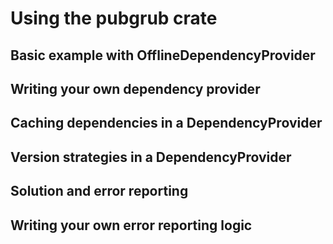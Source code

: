 # Using the pubgrub crate

## Basic example with OfflineDependencyProvider

## Writing your own dependency provider

## Caching dependencies in a DependencyProvider

## Version strategies in a DependencyProvider

## Solution and error reporting

## Writing your own error reporting logic
